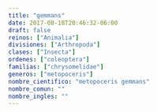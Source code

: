```yaml
---
title: "gemmans"
date: 2017-08-18T20:46:32-06:00
draft: false
reinos: ["Animalia"]
divisiones: ["Arthropoda"]
clases: ["Insecta"]
ordenes: ["coleoptera"]
familias: ["chrysomelidae"]
generos: ["metopoceris"]
nombre_cientifico: "metopoceris gemmans"
nombre_comun: ""
nombre_ingles: ""
---
```

